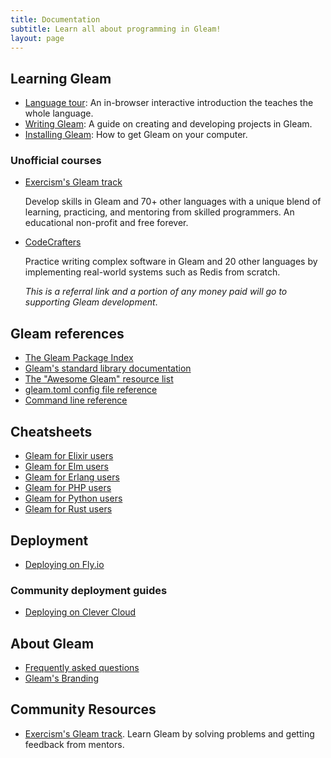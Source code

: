 ```yaml
---
title: Documentation
subtitle: Learn all about programming in Gleam!
layout: page
---
```


## Learning Gleam

- [Language tour](https://tour.gleam.run): An in-browser interactive introduction the teaches the whole language.
- [Writing Gleam](/writing-gleam): A guide on creating and developing projects in Gleam.
- [Installing Gleam](/getting-started/installing): How to get Gleam on your computer.

### Unofficial courses

- [Exercism's Gleam track](https://exercism.org/tracks/gleam)

  Develop skills in Gleam and 70+ other languages with a unique blend of learning,
  practicing, and mentoring from skilled programmers. An educational non-profit
  and free forever.

- [CodeCrafters](https://app.codecrafters.io/join?via=lpil)

  Practice writing complex software in Gleam and 20 other languages by
  implementing real-world systems such as Redis from scratch.

  _This is a referral link and a portion of any money paid will go to supporting
  Gleam development_.

## Gleam references

- [The Gleam Package Index](https://packages.gleam.run)
- [Gleam's standard library documentation](https://hexdocs.pm/gleam_stdlib/)
- [The "Awesome Gleam" resource list](https://github.com/gleam-lang/awesome-gleam)
- [gleam.toml config file reference](/writing-gleam/gleam-toml)
- [Command line reference](/writing-gleam/command-line-reference)

## Cheatsheets

- [Gleam for Elixir users](/cheatsheets/gleam-for-elixir-users)
- [Gleam for Elm users](/cheatsheets/gleam-for-elm-users)
- [Gleam for Erlang users](/cheatsheets/gleam-for-erlang-users)
- [Gleam for PHP users](/cheatsheets/gleam-for-php-users)
- [Gleam for Python users](/cheatsheets/gleam-for-python-users)
- [Gleam for Rust users](/cheatsheets/gleam-for-rust-users)

## Deployment

- [Deploying on Fly.io](/deployment/fly)

### Community deployment guides

- [Deploying on Clever Cloud](https://github.com/davlgd/gleam-demo)

## About Gleam

- [Frequently asked questions](/frequently-asked-questions)
- [Gleam's Branding](/branding)

## Community Resources

- [Exercism's Gleam track](https://exercism.org/tracks/gleam). Learn Gleam by
  solving problems and getting feedback from mentors.
